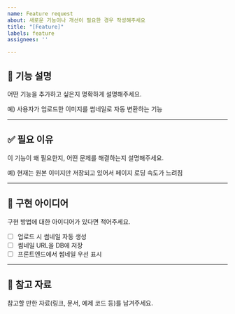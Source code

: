 ```yaml
---
name: Feature request
about: 새로운 기능이나 개선이 필요한 경우 작성해주세요
title: "[Feature]"
labels: feature
assignees: ''

---
```


## 🚀 기능 설명
어떤 기능을 추가하고 싶은지 명확하게 설명해주세요.

예) 사용자가 업로드한 이미지를 썸네일로 자동 변환하는 기능

---

## ✅ 필요 이유
이 기능이 왜 필요한지, 어떤 문제를 해결하는지 설명해주세요.

예) 현재는 원본 이미지만 저장되고 있어서 페이지 로딩 속도가 느려짐

---

## 📝 구현 아이디어
구현 방법에 대한 아이디어가 있다면 적어주세요.

- [ ] 업로드 시 썸네일 자동 생성
- [ ] 썸네일 URL을 DB에 저장
- [ ] 프론트엔드에서 썸네일 우선 표시

---

## 📎 참고 자료
참고할 만한 자료(링크, 문서, 예제 코드 등)를 남겨주세요.
